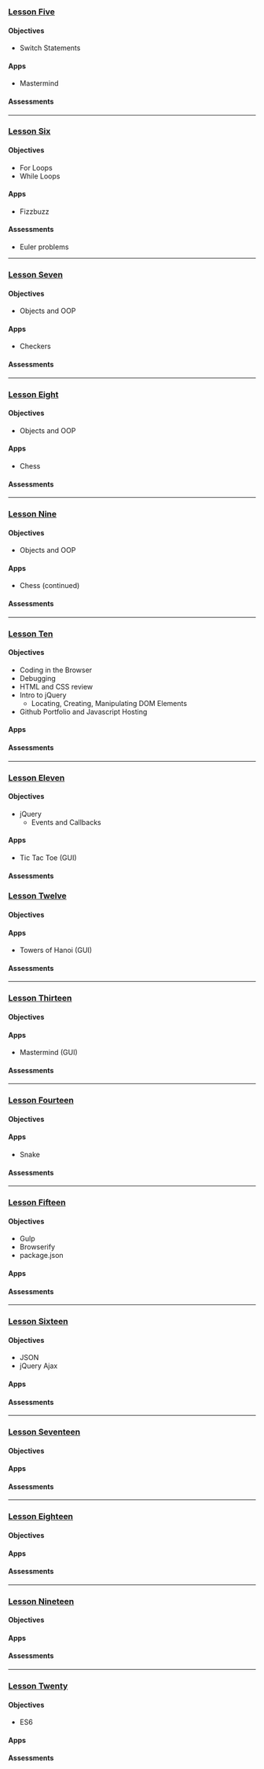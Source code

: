 ### [Lesson Five](https://github.com/mistakevin/HTMLIntermediateSection2/blob/master/LessonFive.md)
#### Objectives
* Switch Statements

#### Apps
  * Mastermind

#### Assessments

----
### [Lesson Six](https://github.com/mistakevin/HTMLIntermediateSection2/blob/master/LessonSix.md)
#### Objectives
* For Loops
* While Loops

#### Apps
 * Fizzbuzz

#### Assessments
 * Euler problems

----
### [Lesson Seven](https://github.com/mistakevin/HTMLIntermediateSection2/blob/master/LessonSeven.md)
#### Objectives
* Objects and OOP

#### Apps
  * Checkers

#### Assessments

----
### [Lesson Eight](https://github.com/mistakevin/HTMLIntermediateSection2/blob/master/LessonEight.md)
#### Objectives
* Objects and OOP

#### Apps
  * Chess

#### Assessments

----
### [Lesson Nine](https://github.com/mistakevin/HTMLIntermediateSection2/blob/master/LessonNine.md)
#### Objectives
* Objects and OOP

#### Apps
  * Chess (continued)

#### Assessments

----
### [Lesson Ten](https://github.com/mistakevin/HTMLIntermediateSection2/blob/master/LessonTen.md)
#### Objectives
* Coding in the Browser
* Debugging
* HTML and CSS review
* Intro to jQuery
  * Locating, Creating, Manipulating DOM Elements
* Github Portfolio and Javascript Hosting

#### Apps

#### Assessments

----
### [Lesson Eleven](https://github.com/mistakevin/HTMLIntermediateSection2/blob/master/LessonEleven.md)
#### Objectives
* jQuery
  * Events and Callbacks

#### Apps
  * Tic Tac Toe (GUI)

#### Assessments

### [Lesson Twelve](https://github.com/mistakevin/HTMLIntermediateSection2/blob/master/LessonTwelve.md)
#### Objectives

#### Apps
  * Towers of Hanoi (GUI)

#### Assessments

----
### [Lesson Thirteen](https://github.com/mistakevin/HTMLIntermediateSection2/blob/master/LessonThirteen.md)
#### Objectives

#### Apps
  * Mastermind (GUI)

#### Assessments

----
### [Lesson Fourteen](https://github.com/mistakevin/HTMLIntermediateSection2/blob/master/LessonFourteen.md)
#### Objectives

#### Apps
  * Snake

#### Assessments

----
### [Lesson Fifteen](https://github.com/mistakevin/HTMLIntermediateSection2/blob/master/LessonFifteen.md)
#### Objectives
* Gulp
* Browserify
* package.json

#### Apps

#### Assessments

----
### [Lesson Sixteen](https://github.com/mistakevin/HTMLIntermediateSection2/blob/master/LessonSixteen.md)
#### Objectives
* JSON
* jQuery Ajax

#### Apps

#### Assessments

----
### [Lesson Seventeen](https://github.com/mistakevin/HTMLIntermediateSection2/blob/master/LessonSeventeen.md)
#### Objectives

#### Apps

#### Assessments

----
### [Lesson Eighteen](https://github.com/mistakevin/HTMLIntermediateSection2/blob/master/LessonEighteen.md)
#### Objectives

#### Apps

#### Assessments

----
### [Lesson Nineteen](https://github.com/mistakevin/HTMLIntermediateSection2/blob/master/LessonNineteen.md)
#### Objectives

#### Apps

#### Assessments

----
### [Lesson Twenty](https://github.com/mistakevin/HTMLIntermediateSection2/blob/master/LessonTwenty.md)
#### Objectives
* ES6

#### Apps

#### Assessments
